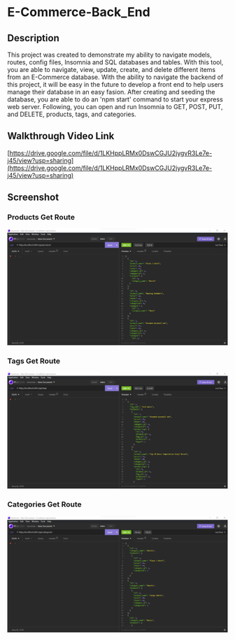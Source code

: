 # E-Commerce-Back_End

## Description
This project was created to demonstrate my ability to navigate models, routes, config files, Insomnia and SQL databases and tables. With this tool, you are able to navigate, view, update, create, and delete different items from an E-Commerce database. With the ability to navigate the backend of this project, it will be easy in the future to develop a front end to help users manage their database in an easy fasion. After creating and seeding the database, you are able to do an 'npm start' command to start your express web server. Following, you can open and run Insomnia to GET, POST, PUT, and DELETE, products, tags, and categories. 

## Walkthrough Video Link
[https://drive.google.com/file/d/1LKHppLRMx0DswCGJU2jygvR3Le7e-j45/view?usp=sharing](https://drive.google.com/file/d/1LKHppLRMx0DswCGJU2jygvR3Le7e-j45/view?usp=sharing)

## Screenshot
### Products Get Route
![Photos of Insomnia running](assets/img/productget.png)
### Tags Get Route
![Photos of Insomnia running](assets/img/tagget.png)
### Categories Get Route
![Photos of Insomnia running](assets/img/categoryget.png)
